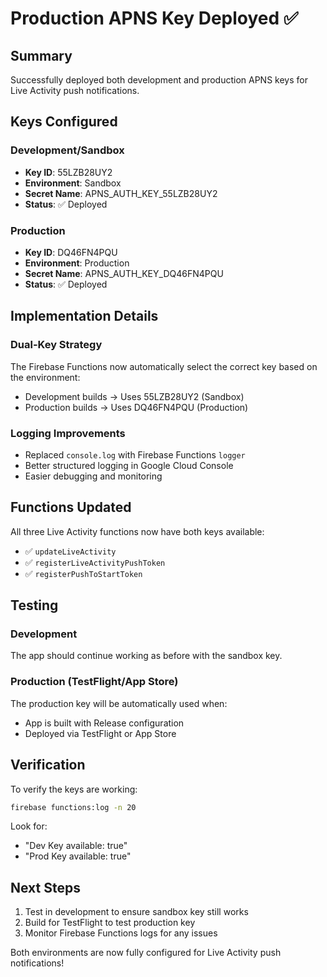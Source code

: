 # Production APNS Key Deployed ✅

## Summary
Successfully deployed both development and production APNS keys for Live Activity push notifications.

## Keys Configured

### Development/Sandbox
- **Key ID**: 55LZB28UY2
- **Environment**: Sandbox
- **Secret Name**: APNS_AUTH_KEY_55LZB28UY2
- **Status**: ✅ Deployed

### Production
- **Key ID**: DQ46FN4PQU  
- **Environment**: Production
- **Secret Name**: APNS_AUTH_KEY_DQ46FN4PQU
- **Status**: ✅ Deployed

## Implementation Details

### Dual-Key Strategy
The Firebase Functions now automatically select the correct key based on the environment:
- Development builds → Uses 55LZB28UY2 (Sandbox)
- Production builds → Uses DQ46FN4PQU (Production)

### Logging Improvements
- Replaced `console.log` with Firebase Functions `logger`
- Better structured logging in Google Cloud Console
- Easier debugging and monitoring

## Functions Updated
All three Live Activity functions now have both keys available:
- ✅ `updateLiveActivity`
- ✅ `registerLiveActivityPushToken`
- ✅ `registerPushToStartToken`

## Testing

### Development
The app should continue working as before with the sandbox key.

### Production (TestFlight/App Store)
The production key will be automatically used when:
- App is built with Release configuration
- Deployed via TestFlight or App Store

## Verification
To verify the keys are working:
```bash
firebase functions:log -n 20
```

Look for:
- "Dev Key available: true"
- "Prod Key available: true"

## Next Steps
1. Test in development to ensure sandbox key still works
2. Build for TestFlight to test production key
3. Monitor Firebase Functions logs for any issues

Both environments are now fully configured for Live Activity push notifications!